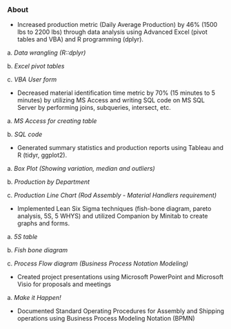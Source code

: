 ### About

* Increased production metric (Daily Average Production) by 46% (1500 lbs to 2200 lbs) through data analysis using Advanced Excel (pivot tables and VBA) and R programming (dplyr).

a. *Data wrangling (R::dplyr)*

b. *Excel pivot tables*

c. *VBA User form*


* Decreased material identification time metric by 70% (15 minutes to 5 minutes) by utilizing MS Access and writing SQL code on MS SQL Server by performing joins, subqueries, intersect, etc. 

a. *MS Access for creating table*

b. *SQL code*


* Generated summary statistics and production reports using Tableau and R (tidyr, ggplot2).

a. *Box Plot (Showing variation, median and outliers)*

b. *Production by Department*

c. *Production Line Chart (Rod Assembly - Material Handlers requirement)*


* Implemented Lean Six Sigma techniques (fish-bone diagram, pareto analysis, 5S, 5 WHYS) and utilized Companion by Minitab to create graphs and forms.

a. *5S table*

b. *Fish bone diagram*

c. *Process Flow diagram (Business Process Notation Modeling)*


* Created project presentations using Microsoft PowerPoint and Microsoft Visio for proposals and meetings

a. *Make it Happen!*

* Documented Standard Operating Procedures for Assembly and Shipping operations using Business Process Modeling Notation (BPMN)


